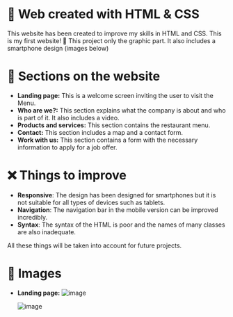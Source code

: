 # 🎨 Web created with HTML & CSS 
This website has been created to improve my skills in HTML and CSS. This is my first website! 🥳
This project only the graphic part.
It also includes a smartphone design (images below)

# 📐 Sections on the website 
* **Landing page:** This is a welcome screen inviting the user to visit the Menu.
* **Who are we?:** This section explains what the company is about and who is part of it. It also includes a video.
* **Products and services:** This section contains the restaurant menu.
* **Contact:** This section includes a map and a contact form.
* **Work with us:** This section contains a form with the necessary information to apply for a job offer.

# ❌ Things to improve
* **Responsive**: The design has been designed for smartphones but it is not suitable for all types of devices such as tablets.
* **Navigation**: The navigation bar in the mobile version can be improved incredibly.
* **Syntax**: The syntax of the HTML is poor and the names of many classes are also inadequate.

All these things will be taken into account for future projects.

# 📸 Images
* **Landing page:**
 ![image](https://github.com/user-attachments/assets/176d041a-756c-4847-bdd2-64d4bbc77700)


  ![image](https://github.com/user-attachments/assets/2d183481-ed27-4c63-b6ff-7f43f1925d15)





